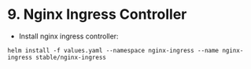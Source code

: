 # 9. Nginx Ingress Controller

* Install nginx ingress controller:
```
helm install -f values.yaml --namespace nginx-ingress --name nginx-ingress stable/nginx-ingress
```
